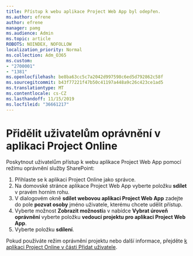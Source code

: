 ```yaml
---
title: Přístup k webu aplikace Project Web App byl odepřen.
ms.author: efrene
author: efrene
manager: pamg
ms.audience: Admin
ms.topic: article
ROBOTS: NOINDEX, NOFOLLOW
localization_priority: Normal
ms.collection: Adm_O365
ms.custom:
- "2700001"
- "1381"
ms.openlocfilehash: be8ba63cc5c7a2042d997598c6ed5d792862c58f
ms.sourcegitcommit: b43f77221f47b50c41197a448a9c26c423ce1ad5
ms.translationtype: MT
ms.contentlocale: cs-CZ
ms.lasthandoff: 11/15/2019
ms.locfileid: "36661217"
---
```

# <a name="give-users-permissions-in-project-online"></a>Přidělit uživatelům oprávnění v aplikaci Project Online

Poskytnout uživatelům přístup k webu aplikace Project Web App pomocí režimu oprávnění služby SharePoint:

1. Přihlaste se k aplikaci Project Online jako správce.
2. Na domovské stránce aplikace Project Web App vyberte položku **sdílet** v pravém horním rohu.
3. V dialogovém okně **sdílet webovou aplikaci Project Web App** zadejte do pole **pozvat osoby** jméno uživatele, kterému chcete udělit přístup.
4. Vyberte možnost **Zobrazit možnosti**a v nabídce **Vybrat úroveň oprávnění** vyberte položku **vedoucí projektu pro aplikaci Project Web App**.
5. Vyberte položku **sdílení**.

Pokud používáte režim oprávnění projektu nebo další informace, přejděte [k aplikaci Project Online v části Přidat uživatele](https://docs.microsoft.com/projectonline/step-2-add-people-to-project-online).
